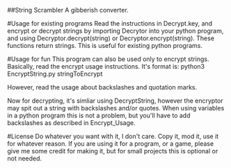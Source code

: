 ##String Scrambler
A gibberish converter.

#Usage for existing programs
Read the instructions in Decrypt.key, and encrypt or decrypt strings by importing Decrytor into your python program, and using
Decryptor.decrypt(string) or Decryptor.encrypt(string).
These functions return strings. This is useful for existing python programs.

#Usage for fun
This program can also be used only to encrypt strings. Basically, read the encrypt usage instructions. It's format is:
python3 EncryptString.py stringToEncrypt

However, read the usage about backslashes and quotation marks.

Now for decrypting, it's simliar using DecryptString, however the encryptor may spit out a string with backslashes and/or quotes. When using variables in a python program this is not a problem, but you'll have to add backslashes as described in Encrypt_Usage.

#License
Do whatever you want with it, I don't care. Copy it, mod it, use it for whatever reason. If you are using it for a program, or a game, please give me some credit for making it, but for small projects this is optional or not needed.
